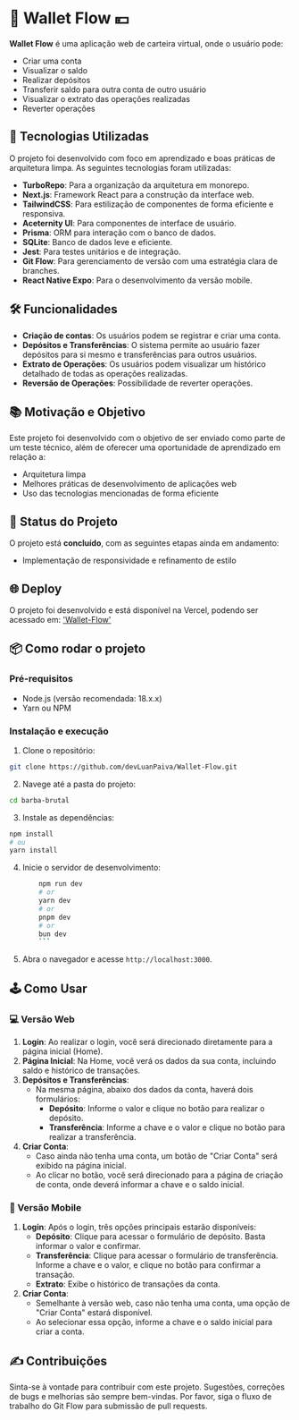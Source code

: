 # 🤑 Wallet Flow 💴

**Wallet Flow** é uma aplicação web de carteira virtual, onde o usuário pode:

- Criar uma conta
- Visualizar o saldo
- Realizar depósitos
- Transferir saldo para outra conta de outro usuário
- Visualizar o extrato das operações realizadas
- Reverter operações

## 🚀 Tecnologias Utilizadas

O projeto foi desenvolvido com foco em aprendizado e boas práticas de arquitetura limpa. As seguintes tecnologias foram utilizadas:

- **TurboRepo**: Para a organização da arquitetura em monorepo.
- **Next.js**: Framework React para a construção da interface web.
- **TailwindCSS**: Para estilização de componentes de forma eficiente e responsiva.
- **Aceternity UI**: Para componentes de interface de usuário.
- **Prisma**: ORM para interação com o banco de dados.
- **SQLite**: Banco de dados leve e eficiente.
- **Jest**: Para testes unitários e de integração.
- **Git Flow**: Para gerenciamento de versão com uma estratégia clara de branches.
- **React Native Expo**: Para o desenvolvimento da versão mobile.

## 🛠️ Funcionalidades

- **Criação de contas**: Os usuários podem se registrar e criar uma conta.
- **Depósitos e Transferências**: O sistema permite ao usuário fazer depósitos para si mesmo e transferências para outros usuários.
- **Extrato de Operações**: Os usuários podem visualizar um histórico detalhado de todas as operações realizadas.
- **Reversão de Operações**: Possibilidade de reverter operações.

## 📚 Motivação e Objetivo

Este projeto foi desenvolvido com o objetivo de ser enviado como parte de um teste técnico, além de oferecer uma oportunidade de aprendizado em relação a:

- Arquitetura limpa
- Melhores práticas de desenvolvimento de aplicações web
- Uso das tecnologias mencionadas de forma eficiente

## 🚧 Status do Projeto
O projeto está **concluído**, com as seguintes etapas ainda em andamento:
- Implementação de responsividade e refinamento de estilo

## 🌐 Deploy
O projeto foi desenvolvido e está disponível na Vercel, podendo ser acessado em: ['Wallet-Flow'](https://wallet-flow.vercel.app/)

## 📦 Como rodar o projeto

### Pré-requisitos

- Node.js (versão recomendada: 18.x.x)
- Yarn ou NPM

### Instalação e execução
1. Clone o repositório:
```sh
git clone https://github.com/devLuanPaiva/Wallet-Flow.git
```
2. Navege até a pasta do projeto:
```sh
cd barba-brutal
```
3. Instale as dependências:
```bash
npm install
# ou 
yarn install
```
4. Inicie o servidor de desenvolvimento:

    ```bash
        npm run dev
        # or
        yarn dev
        # or
        pnpm dev
        # or
        bun dev
        ```
5. Abra o navegador e acesse `http://localhost:3000`.

## 🕹️ Como Usar

### 💻 Versão Web
1. **Login**: Ao realizar o login, você será direcionado diretamente para a página inicial (Home).
2. **Página Inicial**: Na Home, você verá os dados da sua conta, incluindo saldo e histórico de transações.
3. **Depósitos e Transferências**:
   - Na mesma página, abaixo dos dados da conta, haverá dois formulários:
     - **Depósito**: Informe o valor e clique no botão para realizar o depósito.
     - **Transferência**: Informe a chave e o valor e clique no botão para realizar a transferência.
4. **Criar Conta**: 
   - Caso ainda não tenha uma conta, um botão de "Criar Conta" será exibido na página inicial.
   - Ao clicar no botão, você será direcionado para a página de criação de conta, onde deverá informar a chave e o saldo inicial.

### 📱 Versão Mobile
1. **Login**: Após o login, três opções principais estarão disponíveis:
   - **Depósito**: Clique para acessar o formulário de depósito. Basta informar o valor e confirmar.
   - **Transferência**: Clique para acessar o formulário de transferência. Informe a chave e o valor, e clique no botão para confirmar a transação.
   - **Extrato**: Exibe o histórico de transações da conta.
2. **Criar Conta**:
   - Semelhante à versão web, caso não tenha uma conta, uma opção de "Criar Conta" estará disponível.
   - Ao selecionar essa opção, informe a chave e o saldo inicial para criar a conta.

## ✍️ Contribuições
Sinta-se à vontade para contribuir com este projeto. Sugestões, correções de bugs e melhorias são sempre bem-vindas. Por favor, siga o fluxo de trabalho do Git Flow para submissão de pull requests.
